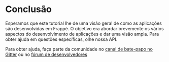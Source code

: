<!-- add-breadcrumbs -->
# Conclusão


Esperamos que este tutorial lhe de uma visão geral de como as aplicações são desenvolvidas em Frappé. O objetivo era abordar brevemente os vários aspectos do desenvolvimento de aplicações e dar uma visão ampla. Para obter ajuda em questões específicas, olhe nossa API.

Para obter ajuda, faça parte da comunidade no [canal de bate-papo no Gitter](https://gitter.im/dataent/epaas) ou no [fórum de desenvolvedores](https://discuss.epaas.com)
